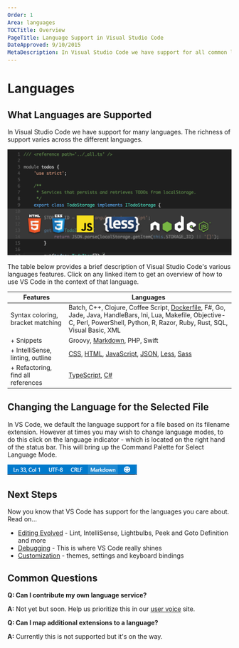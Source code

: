 ```yaml
---
Order: 1
Area: languages
TOCTitle: Overview
PageTitle: Language Support in Visual Studio Code
DateApproved: 9/10/2015
MetaDescription: In Visual Studio Code we have support for all common languages.  We even support debugging for Node.js and ASP.NET 5.
---
```



# Languages

## What Languages are Supported
In Visual Studio Code we have support for many languages. The richness of support varies across the different languages.

![Languages](images/languages/languagecoverage.png)

The table below provides a brief description of Visual Studio Code's various languages features.  Click on any linked item to get an overview of how to use VS Code in the context of that language.

Features|Languages
--------|-------------------------
Syntax coloring, bracket matching |Batch, C++, Clojure, Coffee Script, [Dockerfile](/docs/languages/dockerfile), F#, Go, Jade, Java, HandleBars, Ini, Lua, Makefile, Objective-C, Perl, PowerShell, Python, R, Razor, Ruby, Rust, SQL, Visual Basic, XML
+ Snippets| Groovy, [Markdown](/docs/languages/markdown), PHP, Swift
+ IntelliSense, linting, outline|[CSS](/docs/languages/css), [HTML](/docs/languages/html), [JavaScript](/docs/languages/javascript), [JSON](/docs/languages/json), [Less](/docs/languages/css), [Sass](/docs/languages/css)
+ Refactoring, find all references|[TypeScript](/docs/languages/typescript), [C&#35;](/docs/languages/csharp)

## Changing the Language for the Selected File

In VS Code, we default the language support for a file based on its filename extension.  However at times you may wish to change language modes, to do this click on the language indicator - which is located on the right hand of the status bar.  This will bring up the Command Palette for Select Language Mode.

![Language Selector](images/languages/languageselect.png)

## Next Steps
Now you know that VS Code has support for the languages you care about. Read on...

* [Editing Evolved](/docs/editor/editingevolved) - Lint, IntelliSense, Lightbulbs, Peek and Goto Definition and more
* [Debugging](/docs/editor/debugging) - This is where VS Code really shines
* [Customization](/docs/customization/overview) - themes, settings and keyboard bindings

## Common Questions

**Q: Can I contribute my own language service?**

**A:** Not yet but soon. Help us prioritize this in our [user voice](http://go.microsoft.com/fwlink/?LinkID=533482) site.

**Q: Can I map additional extensions to a language?**

**A:** Currently this is not supported but it's on the way.